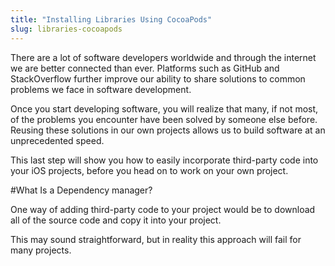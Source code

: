 ```yaml
---
title: "Installing Libraries Using CocoaPods"
slug: libraries-cocoapods
---
```


There are a lot of software developers worldwide and through the internet we are better connected than ever. Platforms such as GitHub and StackOverflow further improve our ability to share solutions to common problems we face in software development.

Once you start developing software, you will realize that many, if not most, of the problems you encounter have been solved by someone else before. Reusing these solutions in our own projects allows us to build software at an unprecedented speed.

This last step will show you how to easily incorporate third-party code into your iOS projects, before you head on to work on your own project.

#What Is a Dependency manager?

One way of adding third-party code to your project would be to download all of the source code and copy it into your project.

This may sound straightforward, but in reality this approach will fail for many projects. 
